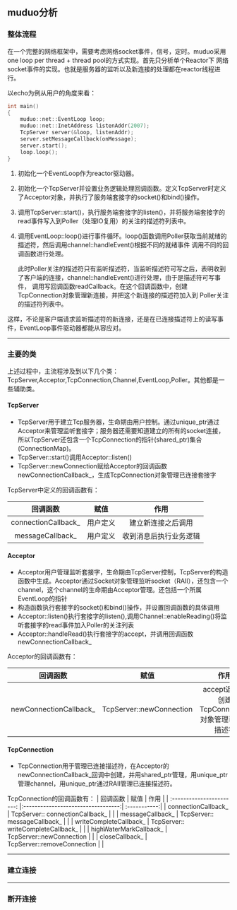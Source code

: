 ## muduo分析
### 整体流程
在一个完整的网络框架中，需要考虑网络socket事件，信号，定时。muduo采用one loop per thread + thread pool的方式实现。首先只分析单个Reactor下
网络socket事件的实现。也就是服务器的监听以及新连接的处理都在reactor线程进行。

以echo为例从用户的角度来看：
```C++
int main()
{
    muduo::net::EventLoop loop;
    muduo::net::InetAddress listenAddr(2007);
    TcpServer server(&loop, listenAddr);
    server.setMessageCallback(onMessage);
    server.start();
    loop.loop();
}
```
1. 初始化一个EventLoop作为reactor驱动器。
2. 初始化一个TcpServer并设置业务逻辑处理回调函数。定义TcpServer时定义了Acceptor对象，并执行了服务端套接字的socket()和bind()操作。
3. 调用TcpServer::start()，执行服务端套接字的listen()，并将服务端套接字的read事件写入到Poller（处理IO复用）的关注的描述符列表中。
4. 调用EventLoop::loop()进行事件循环。loop()函数调用Poller获取当前就绪的描述符，然后调用channel::handleEvent()根据不同的就绪事件
调用不同的回调函数进行处理。  

    此时Poller关注的描述符只有监听描述符，当监听描述符可写之后，表明收到了客户端的连接，channel::handleEvent()进行处理，由于是描述符可写事件，
调用写回调函数readCallback。在这个回调函数中，创建TcpConnection对象管理新连接，并把这个新连接的描述符加入到
Poller关注的描述符列表中。  

这样，不论是客户端请求监听描述符的新连接，还是在已连接描述符上的读写事件，EventLoop事件驱动器都能从容应对。

***
### 主要的类
上述过程中，主流程涉及到以下几个类：TcpServer,Acceptor,TcpConnection,Channel,EventLoop,Poller。其他都是一些辅助类。  
#### TcpServer
* TcpServer用于建立Tcp服务器，生命期由用户控制。通过unique_ptr通过Acceptor来管理监听套接字；服务器还需要知道建立的所有的socket连接，所以TcpServer还包含一个TcpConnection的指针(shared_ptr)集合(ConnectionMap)。  
* TcpServer::start()调用Acceptor::listen()
* TcpServer::newConnection赋给Acceptor的回调函数newConnectionCallback_，生成TcpConnection对象管理已连接套接字  

TcpServer中定义的回调函数有：

| 回调函数 | 赋值  | 作用 |
| :--------------------: |:------------:| :------------------:|
| connectionCallback_    | 用户定义      | 建立新连接之后调用 |
| messageCallback_       | 用户定义          |   收到消息后执行业务逻辑 |

#### Acceptor
* Acceptor用户管理监听套接字，生命期由TcpServer控制，TcpServer的构造函数中生成。Acceptor通过Socket对象管理监听socket（RAII），还包含一个channel，这个channel的生命期由Acceptor管理。还包括一个所属EventLoop的指针
* 构造函数执行套接字的socket()和bind()操作，并设置回调函数的具体调用
* Acceptor::listen()执行套接字的listen(),调用Channel::enableReading()将监听套接字的read事件加入Poller的关注列表
* Acceptor::handleRead()执行套接字的accept，并调用回调函数newConnectionCallback_  

Acceptor的回调函数有：

| 回调函数 | 赋值  | 作用 |
| :-----------------------: |:-----------------------------:| :---------------------------------------------:|
| newConnectionCallback_    | TcpServer::newConnection      | accept返回后创建TcpConnection对象管理已连接描述符 |
 #### TcpConnection
 * TcpConnection用于管理已连接描述符，在Acceptor的newConnectionCallback_回调中创建，并用shared_ptr管理，用unique_ptr管理channel，用unique_ptr通过RAII管理已连接描述符。  
 
 TcpConnection的回调函数有：
 | 回调函数 | 赋值  | 作用 |
| :-----------------------: |:----------------------------------:| :-----------:|
| connectionCallback_    | TcpServer:: connectionCallback_      |  |
| messageCallback_    | TcpServer:: messageCallback_    |  |
| writeCompleteCallback_    | TcpServer:: writeCompleteCallback_     |  |
| highWaterMarkCallback_    | TcpServer::newConnection      |  |
| closeCallback_    | TcpServer::removeConnection    |  |



***
### 建立连接

***
### 断开连接
 




